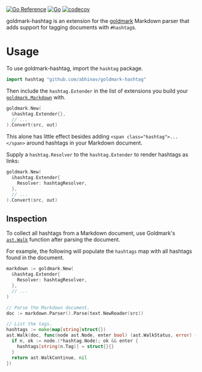 [![Go Reference](https://pkg.go.dev/badge/github.com/abhinav/goldmark-hashtag.svg)](https://pkg.go.dev/github.com/abhinav/goldmark-hashtag)
[![Go](https://github.com/abhinav/goldmark-hashtag/actions/workflows/go.yml/badge.svg)](https://github.com/abhinav/goldmark-hashtag/actions/workflows/go.yml)
[![codecov](https://codecov.io/gh/abhinav/goldmark-hashtag/branch/main/graph/badge.svg?token=w6jkI2SQ9u)](https://codecov.io/gh/abhinav/goldmark-hashtag)

goldmark-hashtag is an extension for the [goldmark] Markdown parser that adds
support for tagging documents with `#hashtag`s.

  [goldmark]: http://github.com/yuin/goldmark

# Usage

To use goldmark-hashtag, import the `hashtag` package.

```go
import hashtag "github.com/abhinav/goldmark-hashtag"
```

Then include the `hashtag.Extender` in the list of extensions you build your
[`goldmark.Markdown`] with.

  [`goldmark.Markdown`]: https://pkg.go.dev/github.com/yuin/goldmark#Markdown

```go
goldmark.New(
  &hashtag.Extender{},
  // ...
).Convert(src, out)
```

This alone has little effect besides adding `<span class="hashtag">...</span>`
around hashtags in your Markdown document.

Supply a `hashtag.Resolver` to the `hashtag.Extender` to render hashtags as
links:

```go
goldmark.New(
  &hashtag.Extender{
    Resolver: hashtagResolver,
  },
  // ...
).Convert(src, out)
```

## Inspection

To collect all hashtags from a Markdown document, use Goldmark's [`ast.Walk`]
function after parsing the document.

  [`ast.Walk`]: https://pkg.go.dev/github.com/yuin/goldmark/ast#Walk

For example, the following will populate the `hashtags` map with all hashtags
found in the document.

```go
markdown := goldmark.New(
  &hashtag.Extender{
    Resolver: hashtagResolver,
  },
  // ...
)

// Parse the Markdown document.
doc := markdown.Parser().Parse(text.NewReader(src))

// List the tags.
hashtags := make(map[string]struct{})
ast.Walk(doc, func(node ast.Node, enter bool) (ast.WalkStatus, error) {
  if n, ok := node.(*hashtag.Node); ok && enter {
    hashtags[string(n.Tag)] = struct{}{}
  }
  return ast.WalkContinue, nil
})
```

